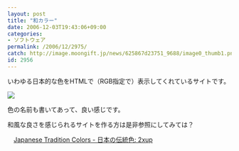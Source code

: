 ```yaml
---
layout: post
title: "和カラー"
date: 2006-12-03T19:43:06+09:00
categories:
- ソフトウェア
permalink: /2006/12/2975/
catch: http://image.moongift.jp/news/625867d23751_9688/image0_thumb1.png
id: 2956
---
```

いわゆる日本的な色をHTMLで（RGB指定で）表示してくれているサイトです。

 

[![](http://image.moongift.jp/news/625867d23751_9688/image0_thumb1.png)](http://image.moongift.jp/news/625867d23751_9688/image03.png)

 

色の名前も書いてあって、良い感じです。

 

和風な良さを感じられるサイトを作る方は是非参照にしてみては？

 

　[Japanese Tradition Colors - 日本の伝統色: 2xup](http://2xup.org/repos/)

